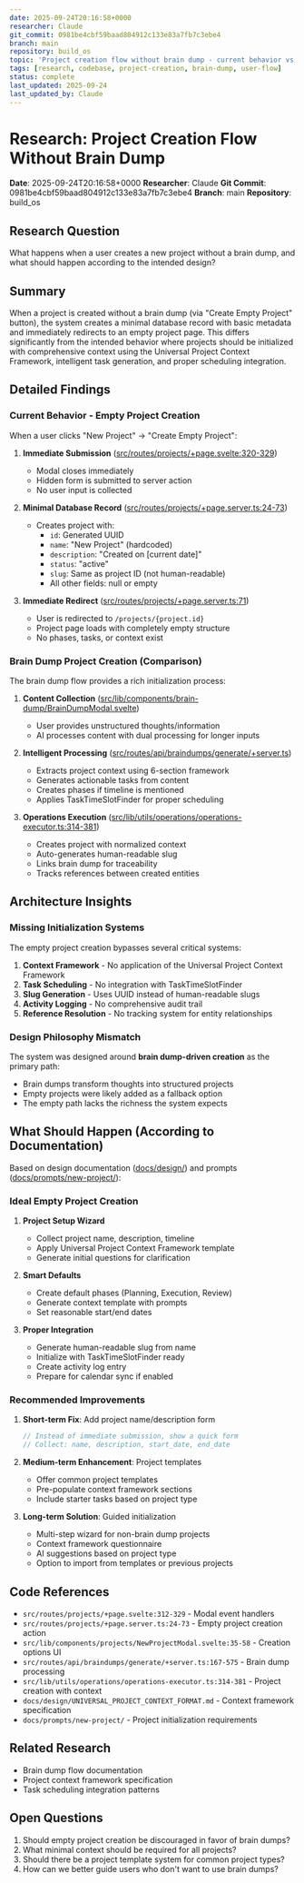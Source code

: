 ```yaml
---
date: 2025-09-24T20:16:58+0000
researcher: Claude
git_commit: 0981be4cbf59baad804912c133e83a7fb7c3ebe4
branch: main
repository: build_os
topic: 'Project creation flow without brain dump - current behavior vs intended behavior'
tags: [research, codebase, project-creation, brain-dump, user-flow]
status: complete
last_updated: 2025-09-24
last_updated_by: Claude
---
```


# Research: Project Creation Flow Without Brain Dump

**Date**: 2025-09-24T20:16:58+0000
**Researcher**: Claude
**Git Commit**: 0981be4cbf59baad804912c133e83a7fb7c3ebe4
**Branch**: main
**Repository**: build_os

## Research Question

What happens when a user creates a new project without a brain dump, and what should happen according to the intended design?

## Summary

When a project is created without a brain dump (via "Create Empty Project" button), the system creates a minimal database record with basic metadata and immediately redirects to an empty project page. This differs significantly from the intended behavior where projects should be initialized with comprehensive context using the Universal Project Context Framework, intelligent task generation, and proper scheduling integration.

## Detailed Findings

### Current Behavior - Empty Project Creation

When a user clicks "New Project" → "Create Empty Project":

1. **Immediate Submission** ([src/routes/projects/+page.svelte:320-329](src/routes/projects/+page.svelte#L320-L329))
    - Modal closes immediately
    - Hidden form is submitted to server action
    - No user input is collected

2. **Minimal Database Record** ([src/routes/projects/+page.server.ts:24-73](src/routes/projects/+page.server.ts#L24-L73))
    - Creates project with:
        - `id`: Generated UUID
        - `name`: "New Project" (hardcoded)
        - `description`: "Created on [current date]"
        - `status`: "active"
        - `slug`: Same as project ID (not human-readable)
        - All other fields: null or empty

3. **Immediate Redirect** ([src/routes/projects/+page.server.ts:71](src/routes/projects/+page.server.ts#L71))
    - User is redirected to `/projects/{project.id}`
    - Project page loads with completely empty structure
    - No phases, tasks, or context exist

### Brain Dump Project Creation (Comparison)

The brain dump flow provides a rich initialization process:

1. **Content Collection** ([src/lib/components/brain-dump/BrainDumpModal.svelte](src/lib/components/brain-dump/BrainDumpModal.svelte))
    - User provides unstructured thoughts/information
    - AI processes content with dual processing for longer inputs

2. **Intelligent Processing** ([src/routes/api/braindumps/generate/+server.ts](src/routes/api/braindumps/generate/+server.ts))
    - Extracts project context using 6-section framework
    - Generates actionable tasks from content
    - Creates phases if timeline is mentioned
    - Applies TaskTimeSlotFinder for proper scheduling

3. **Operations Execution** ([src/lib/utils/operations/operations-executor.ts:314-381](src/lib/utils/operations/operations-executor.ts#L314-L381))
    - Creates project with normalized context
    - Auto-generates human-readable slug
    - Links brain dump for traceability
    - Tracks references between created entities

## Architecture Insights

### Missing Initialization Systems

The empty project creation bypasses several critical systems:

1. **Context Framework** - No application of the Universal Project Context Framework
2. **Task Scheduling** - No integration with TaskTimeSlotFinder
3. **Slug Generation** - Uses UUID instead of human-readable slugs
4. **Activity Logging** - No comprehensive audit trail
5. **Reference Resolution** - No tracking system for entity relationships

### Design Philosophy Mismatch

The system was designed around **brain dump-driven creation** as the primary path:

- Brain dumps transform thoughts into structured projects
- Empty projects were likely added as a fallback option
- The empty path lacks the richness the system expects

## What Should Happen (According to Documentation)

Based on design documentation ([docs/design/](docs/design/)) and prompts ([docs/prompts/new-project/](docs/prompts/new-project/)):

### Ideal Empty Project Creation

1. **Project Setup Wizard**
    - Collect project name, description, timeline
    - Apply Universal Project Context Framework template
    - Generate initial questions for clarification

2. **Smart Defaults**
    - Create default phases (Planning, Execution, Review)
    - Generate context template with prompts
    - Set reasonable start/end dates

3. **Proper Integration**
    - Generate human-readable slug from name
    - Initialize with TaskTimeSlotFinder ready
    - Create activity log entry
    - Prepare for calendar sync if enabled

### Recommended Improvements

1. **Short-term Fix**: Add project name/description form

    ```javascript
    // Instead of immediate submission, show a quick form
    // Collect: name, description, start_date, end_date
    ```

2. **Medium-term Enhancement**: Project templates
    - Offer common project templates
    - Pre-populate context framework sections
    - Include starter tasks based on project type

3. **Long-term Solution**: Guided initialization
    - Multi-step wizard for non-brain dump projects
    - Context framework questionnaire
    - AI suggestions based on project type
    - Option to import from templates or previous projects

## Code References

- `src/routes/projects/+page.svelte:312-329` - Modal event handlers
- `src/routes/projects/+page.server.ts:24-73` - Empty project creation action
- `src/lib/components/projects/NewProjectModal.svelte:35-58` - Creation options UI
- `src/routes/api/braindumps/generate/+server.ts:167-575` - Brain dump processing
- `src/lib/utils/operations/operations-executor.ts:314-381` - Project creation with context
- `docs/design/UNIVERSAL_PROJECT_CONTEXT_FORMAT.md` - Context framework specification
- `docs/prompts/new-project/` - Project initialization requirements

## Related Research

- Brain dump flow documentation
- Project context framework specification
- Task scheduling integration patterns

## Open Questions

1. Should empty project creation be discouraged in favor of brain dumps?
2. What minimal context should be required for all projects?
3. Should there be a project template system for common project types?
4. How can we better guide users who don't want to use brain dumps?
